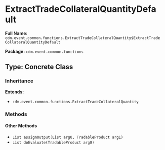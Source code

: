 # ExtractTradeCollateralQuantityDefault

**Full Name:** `cdm.event.common.functions.ExtractTradeCollateralQuantity$ExtractTradeCollateralQuantityDefault`

**Package:** `cdm.event.common.functions`

## Type: Concrete Class

### Inheritance

**Extends:**
- `cdm.event.common.functions.ExtractTradeCollateralQuantity`

### Methods

#### Other Methods

- `List assignOutput(List arg0, TradableProduct arg1)`
- `List doEvaluate(TradableProduct arg0)`


